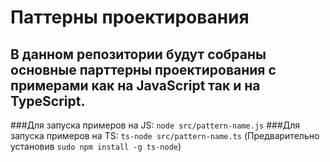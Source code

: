 # Паттерны проектирования
## В данном репозитории будут собраны основные парттерны проектирования с примерами как на JavaScript так и на TypeScript.
###Для запуска примеров на JS: `node src/pattern-name.js`
###Для запуска примеров на TS: `ts-node src/pattern-name.ts` 
(Предварительно установив `sudo npm install -g ts-node`)


